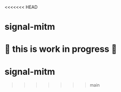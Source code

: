 <<<<<<< HEAD
# signal-mitm

:construction: this is work in progress :wine_glass:
=======
# signal-mitm
>>>>>>> main
